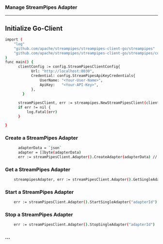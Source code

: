 <!--
  // Licensed to the Apache Software Foundation (ASF) under one or more
  // contributor license agreements.  See the NOTICE file distributed with
  // this work for additional information regarding copyright ownership.
  // The ASF licenses this file to You under the Apache License, Version 2.0
  // (the "License"); you may not use this file except in compliance with
  // the License.  You may obtain a copy of the License at
  //
  //    http://www.apache.org/licenses/LICENSE-2.0
  //
  // Unless required by applicable law or agreed to in writing, software
  // distributed under the License is distributed on an "AS IS" BASIS,
  // WITHOUT WARRANTIES OR CONDITIONS OF ANY KIND, either express or implied.
  // See the License for the specific language governing permissions and
  // limitations under the License.
  //
  -->

###  Manage StreamPipes Adapter
---
## Initialize Go-Client
```bash
import (
	"log"
	"github.com/apache/streampipes/streampipes-client-go/streampipes"
	"github.com/apache/streampipes/streampipes-client-go/streampipes/config"
)
func main() {
      clientConfig := config.StreamPipesClientConfig{
            Url: "http://localhost:8030",
            Credential: config.StreamPipesApiKeyCredentials{
                UserName: "<Your-User-Name>",
                ApiKey:   "<Your-API-Key>",
            },
        }
    
      streamPipesClient, err := streampipes.NewStreamPipesClient(clientConfig)
      if err != nil {
          log.Fatal(err)
      }

}
```

### Create a StreamPipes Adapter

```bash
      adapterData = `json`
      adapter = []byte(adapterData) 
	  err := streamPipesClient.Adapter().CreateAdapter(adapterData) // Populate the adapter data
```

### Get a StreamPipes Adapter

```bash
	streampipesAdapter, err := streamPipesClient.Adapter().GetSingleAdapter("adapterId")
```

### Start a StreamPipes Adapter

```bash
	err := streamPipesClient.Adapter().StartSingleAdapter("adapterId")
```

### Stop a StreamPipes Adapter

```bash
	err := streamPipesClient.Adapter().StopSingleAdapter("adapterId")
```

### ... 